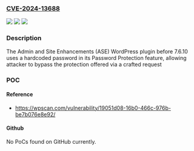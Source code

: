### [CVE-2024-13688](https://cve.mitre.org/cgi-bin/cvename.cgi?name=CVE-2024-13688)
![](https://img.shields.io/static/v1?label=Product&message=Admin%20and%20Site%20Enhancements%20(ASE)&color=blue)
![](https://img.shields.io/static/v1?label=Version&message=0%20&color=brightgreen)
![](https://img.shields.io/static/v1?label=Vulnerability&message=CWE-287%20Improper%20Authentication&color=brightgreen)

### Description

The Admin and Site Enhancements (ASE) WordPress plugin before 7.6.10 uses a hardcoded password in its Password Protection feature, allowing attacker to bypass the protection offered via a crafted request

### POC

#### Reference
- https://wpscan.com/vulnerability/19051d08-16b0-466c-976b-be7b076e8e92/

#### Github
No PoCs found on GitHub currently.

